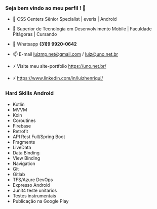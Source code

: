 ### Seja bem vindo ao meu perfil ! 👋


- 🔭 CSS Centers Sênior Specialist | everis | Android

- 👯 Superior de Tecnologia em Desenvolvimento Mobile | Faculdade Pitágoras | Cursando

- 💬 Whatsapp **(31)9 9920-0642**

- 📫 E-mail luizmp.net@gmail.com / luiz@uno.net.br

- ⚡ Visite meu site-portfolio https://uno.net.br/

- ⚡ https://www.linkedin.com/in/luizhenriqui/

  

### Hard Skills Android

- Kotlin 
- MVVM
- Koin
- Coroutines
- Firebase
- Retrofit
- API Rest Full/Spring Boot
- Fragments
- LiveData
- Data Binding
- View Binding 
- Navigation
- Git
- Gitlab
- TFS/Azure DevOps
- Expresso Android
- Junit4 teste unitarios
- Testes instrumentais 
- Publicação na Google Play



